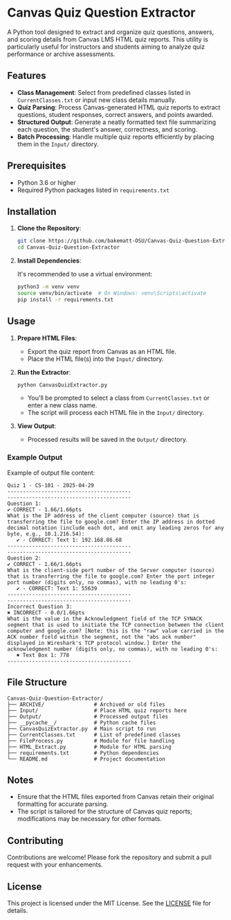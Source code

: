 # Canvas Quiz Question Extractor

A Python tool designed to extract and organize quiz questions, answers, and scoring details from Canvas LMS HTML quiz reports. This utility is particularly useful for instructors and students aiming to analyze quiz performance or archive assessments.

## Features

- **Class Management**: Select from predefined classes listed in `CurrentClasses.txt` or input new class details manually.
- **Quiz Parsing**: Process Canvas-generated HTML quiz reports to extract questions, student responses, correct answers, and points awarded.
- **Structured Output**: Generate a neatly formatted text file summarizing each question, the student's answer, correctness, and scoring.
- **Batch Processing**: Handle multiple quiz reports efficiently by placing them in the `Input/` directory.

## Prerequisites

- Python 3.6 or higher
- Required Python packages listed in `requirements.txt`

## Installation

1. **Clone the Repository**:

   ```bash
   git clone https://github.com/bakematt-OSU/Canvas-Quiz-Question-Extractor.git
   cd Canvas-Quiz-Question-Extractor
   ```

2. **Install Dependencies**:

   It's recommended to use a virtual environment:

   ```bash
   python3 -m venv venv
   source venv/bin/activate  # On Windows: venv\Scripts\activate
   pip install -r requirements.txt
   ```

## Usage

1. **Prepare HTML Files**:

   - Export the quiz report from Canvas as an HTML file.
   - Place the HTML file(s) into the `Input/` directory.

2. **Run the Extractor**:

   ```bash
   python CanvasQuizExtractor.py
   ```

   - You'll be prompted to select a class from `CurrentClasses.txt` or enter a new class name.
   - The script will process each HTML file in the `Input/` directory.

3. **View Output**:

   - Processed results will be saved in the `Output/` directory.

### Example Output

Example of output file content:

```
Quiz 1 - CS-101 - 2025-04-29
----------------------------------------
----------------------------------------
Question 1:
✔ CORRECT - 1.66/1.66pts
What is the IP address of the client computer (source) that is transferring the file to google.com? Enter the IP address in dotted decimal notation (include each dot, and omit any leading zeros for any byte, e.g., 10.1.216.54):
   ✔ - CORRECT: Text 1: 192.168.86.68
----------------------------------------
----------------------------------------
Question 2:
✔ CORRECT - 1.66/1.66pts
What is the client-side port number of the Server computer (source) that is transferring the file to google.com? Enter the port integer port number (digits only, no commas), with no leading 0's:
   ✔ - CORRECT: Text 1: 55639
----------------------------------------
----------------------------------------
Incorrect Question 3:
✖ INCORRECT - 0.0/1.66pts
What is the value in the Acknowledgment field of the TCP SYNACK segment that is used to initiate the TCP connection between the client computer and google.com? [Note: this is the "raw" value carried in the ACK number field within the segment, not the "abs ack number" displayed in Wireshark's TCP protocol window.] Enter the acknowledgment number (digits only, no commas), with no leading 0's:
   ✖ Text Box 1: 778
----------------------------------------
```

## File Structure

```
Canvas-Quiz-Question-Extractor/
├── ARCHIVE/                # Archived or old files
├── Input/                  # Place HTML quiz reports here
├── Output/                 # Processed output files
├── __pycache__/            # Python cache files
├── CanvasQuizExtractor.py  # Main script to run
├── CurrentClasses.txt      # List of predefined classes
├── FileProcess.py          # Module for file handling
├── HTML_Extract.py         # Module for HTML parsing
├── requirements.txt        # Python dependencies
└── README.md               # Project documentation
```

## Notes

- Ensure that the HTML files exported from Canvas retain their original formatting for accurate parsing.
- The script is tailored for the structure of Canvas quiz reports; modifications may be necessary for other formats.

## Contributing

Contributions are welcome! Please fork the repository and submit a pull request with your enhancements.

## License

This project is licensed under the MIT License. See the [LICENSE](LICENSE) file for details.

